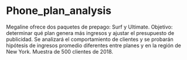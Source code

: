 # Phone_plan_analysis
Megaline ofrece dos paquetes de prepago: Surf y Ultimate. Objetivo: determinar qué plan genera más ingresos y ajustar el presupuesto de publicidad. Se analizará el comportamiento de clientes y se probarán hipótesis de ingresos promedio diferentes entre planes y en la región de New York. Muestra de 500 clientes de 2018.
